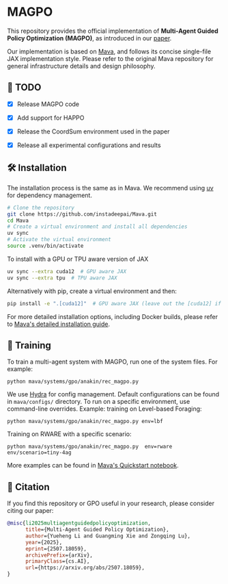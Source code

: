 # MAGPO
This repository provides the official implementation of **Multi-Agent Guided Policy Optimization (MAGPO)**, as introduced in our [paper](http://arxiv.org/abs/2507.18059).

Our implementation is based on [Mava](https://github.com/instadeepai/Mava), and follows its concise single-file JAX implementation style. Please refer to the original Mava repository for general infrastructure details and design philosophy.

## 📌 TODO

- [x] Release MAGPO code
- [x] Add support for HAPPO
- [x] Release the CoordSum environment used in the paper
- [x] Release all experimental configurations and results


## 🛠️ Installation

The installation process is the same as in Mava. We recommend using [uv](https://docs.astral.sh/uv/) for dependency management.

```bash
# Clone the repository
git clone https://github.com/instadeepai/Mava.git
cd Mava
# Create a virtual environment and install all dependencies
uv sync
# Activate the virtual environment
source .venv/bin/activate
```

To install with a GPU or TPU aware version of JAX

```bash
uv sync --extra cuda12  # GPU aware JAX
uv sync --extra tpu  # TPU aware JAX
```

Alternatively with pip, create a virtual environment and then:

```bash
pip install -e ".[cuda12]"  # GPU aware JAX (leave out the [cuda12] if you don't have a GPU or are on Mac)
```

For more detailed installation options, including Docker builds, please refer to [Mava's detailed installation guide](https://github.com/instadeepai/Mava/blob/develop/docs/DETAILED_INSTALL.md).

## 🚀 Training
To train a multi-agent system with MAGPO, run one of the system files. For example:
```
python mava/systems/gpo/anakin/rec_magpo.py
```
We use [Hydra](https://github.com/facebookresearch/hydra) for config management. 
Default configurations can be found in `mava/configs/` directory. 
To run on a specific environment, use command-line overrides. Example: training on Level-based Foraging:
```
python mava/systems/gpo/anakin/rec_magpo.py env=lbf
```
Training on RWARE with a specific scenario:
```
python mava/systems/gpo/anakin/rec_magpo.py  env=rware env/scenario=tiny-4ag
```
More examples can be found in [Mava's Quickstart notebook](https://github.com/instadeepai/Mava/blob/develop/examples/Quickstart.ipynb).

## 📖 Citation
If you find this repository or GPO useful in your research, please consider citing our paper:
```bibtex
@misc{li2025multiagentguidedpolicyoptimization,
      title={Multi-Agent Guided Policy Optimization}, 
      author={Yueheng Li and Guangming Xie and Zongqing Lu},
      year={2025},
      eprint={2507.18059},
      archivePrefix={arXiv},
      primaryClass={cs.AI},
      url={https://arxiv.org/abs/2507.18059}, 
}
```
